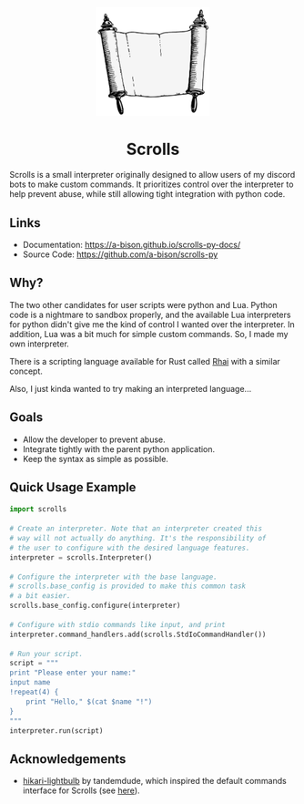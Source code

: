 <p align="center">
  <img src="media/scrolls-logo.png" width="200"/>
</p>

<h1 align="center">Scrolls</h1>
Scrolls is a small interpreter originally designed to allow users of my discord bots to
make custom commands. It prioritizes control over the interpreter to help prevent abuse,
while still allowing tight integration with python code.

## Links

- Documentation: https://a-bison.github.io/scrolls-py-docs/
- Source Code: https://github.com/a-bison/scrolls-py

## Why?
The two other candidates for user scripts were python and Lua. Python code is a nightmare
to sandbox properly, and the available Lua interpreters for python didn't give me the kind
of control I wanted over the interpreter. In addition, Lua was a bit much for simple
custom commands. So, I made my own interpreter.

There is a scripting language available for Rust called [Rhai](https://rhai.rs/book/) with
a similar concept.

Also, I just kinda wanted to try making an interpreted language...

## Goals

- Allow the developer to prevent abuse.
- Integrate tightly with the parent python application.
- Keep the syntax as simple as possible.

## Quick Usage Example

```py
import scrolls

# Create an interpreter. Note that an interpreter created this 
# way will not actually do anything. It's the responsibility of 
# the user to configure with the desired language features.
interpreter = scrolls.Interpreter()

# Configure the interpreter with the base language.
# scrolls.base_config is provided to make this common task
# a bit easier.
scrolls.base_config.configure(interpreter)

# Configure with stdio commands like input, and print
interpreter.command_handlers.add(scrolls.StdIoCommandHandler())

# Run your script.
script = """
print "Please enter your name:"
input name
!repeat(4) {
    print "Hello," $(cat $name "!")
}
"""
interpreter.run(script)
```

## Acknowledgements

- [hikari-lightbulb](https://github.com/tandemdude/hikari-lightbulb) by tandemdude, which inspired the default commands interface 
  for Scrolls (see [here](scrolls/commands.py)).